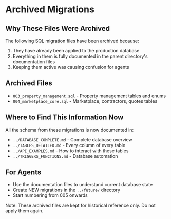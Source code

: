 # Archived Migrations

## Why These Files Were Archived

The following SQL migration files have been archived because:
1. They have already been applied to the production database
2. Everything in them is fully documented in the parent directory's documentation files
3. Keeping them active was causing confusion for agents

## Archived Files
- `003_property_management.sql` - Property management tables and enums
- `004_marketplace_core.sql` - Marketplace, contractors, quotes tables

## Where to Find This Information Now

All the schema from these migrations is now documented in:
- `../DATABASE_COMPLETE.md` - Complete database overview
- `../TABLES_DETAILED.md` - Every column of every table
- `../API_EXAMPLES.md` - How to interact with these tables
- `../TRIGGERS_FUNCTIONS.md` - Database automation

## For Agents
- Use the documentation files to understand current database state
- Create NEW migrations in the `../future/` directory
- Start numbering from 005 onwards

Note: These archived files are kept for historical reference only. Do not apply them again.